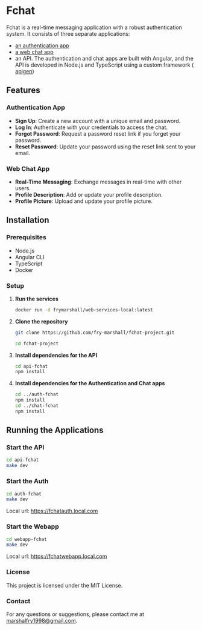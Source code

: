 # Fchat

Fchat is a real-time messaging application with a robust authentication system. It consists of three separate applications:
- [an authentication app](https://auth-fchat.mfry.io)
- [a web chat app](https://fchat.mfry.io)
- an API.
The authentication and chat apps are built with Angular, and the API is developed in Node.js and TypeScript using a custom framework ( [apigen](https://mfry.io)) 

## Features

### Authentication App
- **Sign Up**: Create a new account with a unique email and password.
- **Log In**: Authenticate with your credentials to access the chat.
- **Forgot Password**: Request a password reset link if you forget your password.
- **Reset Password**: Update your password using the reset link sent to your email.

### Web Chat App
- **Real-Time Messaging**: Exchange messages in real-time with other users.
- **Profile Description**: Add or update your profile description.
- **Profile Picture**: Upload and update your profile picture.

## Installation

### Prerequisites
- Node.js
- Angular CLI
- TypeScript
- Docker

### Setup

1. **Run the services**
   
    ```sh
    docker run -d frymarshall/web-services-local:latest
    ```
1. **Clone the repository**
    ```sh
    git clone https://github.com/fry-marshall/fchat-project.git
    ```
    ```sh
    cd fchat-project
    ```

2. **Install dependencies for the API**
    ```sh
    cd api-fchat
    npm install
    ```

3. **Install dependencies for the Authentication and Chat apps**
    ```sh
    cd ../auth-fchat
    npm install
    cd ../chat-fchat
    npm install
    ```

## Running the Applications

### Start the API
```sh
cd api-fchat
make dev
```

### Start the Auth
```sh
cd auth-fchat
make dev
```
Local url: https://fchatauth.local.com

### Start the Webapp
```sh
cd webapp-fchat
make dev
```
Local url: https://fchatwebapp.local.com

### License

This project is licensed under the MIT License.


### Contact

For any questions or suggestions, please contact me at marshalfry1998@gmail.com.
